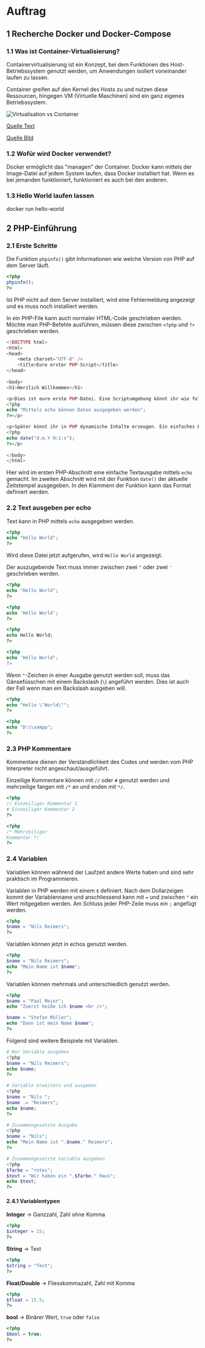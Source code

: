 # Auftrag

## 1 Recherche Docker und Docker-Compose

### 1.1 Was ist Container-Virtualisierung?

Containervirtualisierung ist ein Konzept, bei dem Funktionen des Host-Betriebssystem genutzt werden, um Anwendungen isoliert voneinander laufen zu lassen.

Container greifen auf den Kernel des Hosts zu und nutzen diese Ressourcen, hingegen VM (Virtuelle Maschinen) sind ein ganz eigenes Betriebssystem.

![Virtualisation vs Container](/data/tag-0001/vm_container.png)

[Quelle Text](https://gridscale.io/community/glossar/was-ist-containervirtualisierung/)

[Quelle Bild](https://it4retailers.de/wp-content/uploads/2018/04/Virtualisierung-vs-Container.png)

### 1.2 Wofür wird Docker verwendet?

Docker ermöglicht das "managen" der Container. Docker kann mittels der Image-Datei auf jedem System laufen, dass Docker installiert hat. Wenn es bei jemanden funktioniert, funktioniert es auch bei den anderen.

### 1.3 Hello World laufen lassen

docker run hello-world

## 2 PHP-Einführung

### 2.1 Erste Schritte

Die Funktion `phpinfo()` gibt Informationen wie welche Version von PHP auf dem Server läuft.

```php title="phpinfo.php"
<?php
phpinfo();
?>
```

Ist PHP nicht auf dem Server installiert, wird eine Fehlermeldung angezeigt und es muss noch installiert werden.

In ein PHP-File kann auch normaler HTML-Code geschrieben werden. Möchte man PHP-Befehle ausführen, müssen diese zwischen `<?php` und `?>` geschrieben werden.

```php title="ersteseite.php"
<!DOCTYPE html>
<html> 
<head>
	<meta charset="UTF-8" />
	<title>Eure erster PHP-Script</title> 
</head>
 
<body>
<h1>Herzlich Willkommen</h1>

<p>Dies ist eure erste PHP-Datei. Eine Scriptumgebung könnt ihr wie folgt starten: 
<?php
echo "Mittels echo können Daten ausgegeben werden";
?></p>

<p>Später könnt ihr in PHP dynamische Inhalte erzeugen. Ein einfaches Beispiel ist das aktuelle Datum auszugeben: 
<?php
echo date("d.m.Y H:i:s");
?></p>
 
</body>
</html>
```

Hier wird im ersten PHP-Abschnitt eine einfache Textausgabe mittels `echo` gemacht. Im zweiten Abschnitt wird mit der Funktion `date()` der aktuelle Zeitstempel ausgegeben. In den Klammern der Funktion kann das Format definiert werden.

### 2.2 Text ausgeben per echo

Text kann in PHP mittels `echo` ausgegeben werden.

```php title="hallo.php"
<?php
echo "Hello World";
?>
```

Wird diese Datei jetzt aufgerufen, wird `Hello World` angezeigt.

Der auszugebende Text muss immer zwischen zwei `"` oder zwei `'` geschrieben werden.

```php title="Gültiger Code"
<?php
echo "Hello World";
?>

<?php
echo 'Hello World';
?>
```

```php title="Ungültiger Code"
<?php
echo Hello World;
?>

<?php
echo 'Hello World";
?>
```

Wenn `"`-Zeichen in einer Ausgabe genutzt werden soll, muss das Gänsefüsschen mit einem Backslash (`\`) angeführt werden. Dies ist auch der Fall wenn man ein Backslash ausgeben will.

```php
<?php
echo "Hello \"World\"";
?>

<?php
echo "D:\\xampp";
?>
```

### 2.3 PHP Kommentare

Kommentare dienen der Verständlichkeit des Codes und werden vom PHP Interpreter nicht angeschaut/ausgeführt.

Einzeilige Kommentare können mit `//` oder `#` genutzt werden und mehrzeilige fangen mit `/*` an und enden mit `*/`.

```php title="Einzeiliger Kommentar"
<?php
// Einzeiliger Kommentar 1
# Einzeiliger Kommentar 2
?>
```

```php title="Mehrzeiliger Kommentar"
<?php
/* Mehrzeiliger
Kommentar */
?>
```

### 2.4 Variablen

Variablen können während der Laufzeit andere Werte haben und sind sehr praktisch im Programmieren.

Variablen in PHP werden mit einem `$` definiert. Nach dem Dollarzeigen kommt der Variablenname und anschliessend kann mit `=` und zwischen `"` ein Wert mitgegeben werden. Am Schluss jeder PHP-Zeile muss ein `;` angefügt werden.

```php title="Variable"
<?php
$name = "Nils Reimers";
?>
```

Variablen können jetzt in echos genutzt werden.

```php title="Variable mit echo ausgeben"
<?php
$name = "Nils Reimers";
echo "Mein Name ist $name";
?>
```

Variablen können mehrmals und unterschiedlich genutzt werden.

```php title="Variablen mehrmals nutzen"
<?php
$name = "Paul Meier";
echo "Zuerst heiße ich $name <br />";

$name = "Stefan Müller";
echo "Dann ist mein Name $name";
?>
```

Folgend sind weitere Beispiele mit Variablen.

```php
# Nur Variable ausgeben
<?php
$name = "Nils Reimers";
echo $name;
?>

# Variable erweitern und ausgeben
<?php
$name = "Nils ";
$name .= "Reimers";
echo $name;
?>

# Zusammengesetzte Ausgabe
<?php
$name = "Nils";
echo "Mein Name ist ".$name." Reimers";
?>

# Zusammengesetzte Variable ausgeben
<?php
$farbe = "rotes";
$text = "Wir haben ein ".$farbe." Haus";
echo $text;
?>
```

#### 2.4.1 Variablentypen

**Integer** -> Ganzzahl, Zahl ohne Komma

```php
<?php
$integer = 15;
?>
```

**String** -> Text

```php
<?php
$string = "Text";
?>
```

**Float/Double** -> Fliesskommazahl, Zahl mit Komma

```php
<?php
$float = 15.5;
?>
```

**bool** -> Binärer Wert, `true` oder `false`

```php
<?php
$bool = true;
?>
```